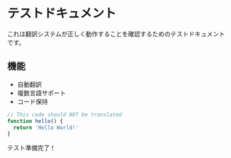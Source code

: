 # テストドキュメント

これは翻訳システムが正しく動作することを確認するためのテストドキュメントです。

## 機能

- 自動翻訳
- 複数言語サポート
- コード保持

```javascript
// This code should NOT be translated
function hello() {
  return 'Hello World!'
}
```

テスト準備完了！
